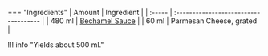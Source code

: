 === "Ingredients"
    | Amount | Ingredient                            |
    | :----- | :------------------------------------ |
    | 480 ml | [Bechamel Sauce](./bechamel-sauce.md) |
    | 60 ml  | Parmesan Cheese, grated               |

!!! info "Yields about 500 ml."
